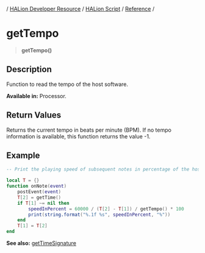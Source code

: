 / [HALion Developer Resource](../..//HALion-Developer-Resource.md) / [HALion Script](./HALion-Script.md) / [Reference](./Reference.md) /

# getTempo

>**getTempo()**

## Description

Function to read the tempo of the host software.

**Available in:** Processor.

## Return Values

Returns the current tempo in beats per minute (BPM). If no tempo information is available, this function returns the value -1.

## Example

```lua
-- Print the playing speed of subsequent notes in percentage of the host tempo.

local T = {}
function onNote(event)
    postEvent(event)
    T[2] = getTime()
    if T[1] ~= nil then
        speedInPercent = 60000 / (T[2] - T[1]) / getTempo() * 100
        print(string.format("%.1f %s", speedInPercent, "%"))
    end
    T[1] = T[2]
end
```

**See also:** [getTimeSignature](./getTimeSignature.md)
